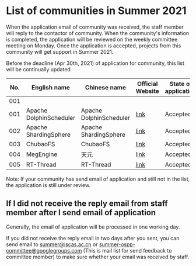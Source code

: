 # List of communities in Summer 2021

When the application email of community was received, the staff member will reply to the contactor of community. When the community's information is completed, the application will be reviewed on the weekly committee meeting on Monday. Once the application is accepted, projects from this community will get support in Summer 2021.

Before the deadline (Apr 30th, 2021) of application for community, this list will be continually updated

| No. | English name | Chinese name | Official Website | State of application |
| ---- | ------------ | ------------ | -------- | -------- |
| 001  |              |              |          |          |
| 001  |  Apache DolphinScheduler   | Apache DolphinScheduler | [link](https://dolphinscheduler.apache.org/)           | Accepted |
| 002  |  Apache ShardingSphere     | Apache ShardingSphere   | [link](http://shardingsphere.apache.org/index_zh.html) | Accepted |
| 003  |  ChubaoFS                  | ChubaoFS                | [link](https://github.com/chubaofs/chubaofs)           | Accepted |
| 004  |  MegEngine                 | 天元                     | [link](https://megengine.org.cn/)                      | Accepted |
| 005  |  RT-Thread                 | RT-Thread               | [link](https://www.rt-thread.org/)                     | Accepted |

Note: If your community has send email of application and still not in the list, the application is still under review.

## If I did not receive the reply email from staff member after I send email of application

Generally, the email of application will be processed in one working day.

If you did not receive the reply email in two days after you sent, you can send email to summer@iscas.ac.cn or summer-ospp-committee@googlegroups.com (This is mail list for send feedback to committee member) to make sure whether your email was received by staff.
